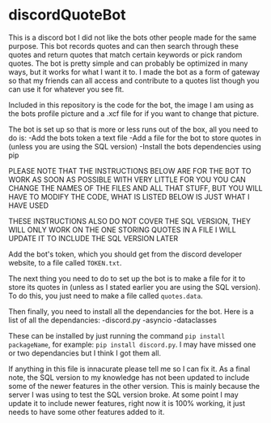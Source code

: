 # discordQuoteBot
This is a discord bot I did not like the bots other people made for the same purpose. 
This bot records quotes and can then search through these quotes and return quotes that match certain keywords or pick random quotes.
The bot is pretty simple and can probably be optimized in many ways, but it works for what I want it to.
I made the bot as a form of gateway so that my friends can all access and contribute to a quotes list though you can use it for whatever you see fit.

Included in this repository is the code for the bot, the image I am using as the bots profile picture and a .xcf file for if you want to change that picture.

The bot is set up so that is more or less runs out of the box, all you need to do is:
  -Add the bots token a text file
  -Add a file for the bot to store quotes in (unless you are using the SQL version)
  -Install the bots dependencies using pip
  

PLEASE NOTE THAT THE INSTRUCTIONS BELOW ARE FOR THE BOT TO WORK AS SOON AS POSSIBLE WITH VERY LITTLE FOR YOU
YOU CAN CHANGE THE NAMES OF THE FILES AND ALL THAT STUFF, BUT YOU WILL HAVE TO MODIFY THE CODE, WHAT IS LISTED BELOW IS JUST WHAT I HAVE USED

THESE INSTRUCTIONS ALSO DO NOT COVER THE SQL VERSION, THEY WILL ONLY WORK ON THE ONE STORING QUOTES IN A FILE
I WILL UPDATE IT TO INCLUDE THE SQL VERSION LATER

Add the bot's token, which you should get from the discord developer website, to a file called `TOKEN.txt`. 

The next thing you need to do to set up the bot is to make a file for it to store its quotes in (unless as I stated earlier you are using the SQL version).
To do this, you just need to make a file called `quotes.data`.

Then finally, you need to install all the dependancies for the bot.
Here is a list of all the dependancies:
  -discord.py
  -asyncio
  -dataclasses
  
These can be installed by just running the command `pip install packageName`, for example: `pip install discord.py`. 
I may have missed one or two dependancies but I think I got them all.

If anything in this file is innacurate please tell me so I can fix it. 
As a final note, the SQL version to my knowledge has not been updated to include some of the newer features in the other version.
This is mainly because the server I was using to test the SQL version broke. 
At some point I may update it to include newer features, right now it is 100% working, it just needs to have some other features added to it.


